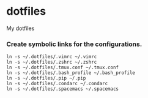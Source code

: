 # dotfiles
My dotfiles

### Create symbolic links for the configurations.

    ln -s ~/.dotfiles/.vimrc ~/.vimrc
    ln -s ~/.dotfiles/.zshrc ~/.zshrc
    ln -s ~/.dotfiles/.tmux.conf ~/.tmux.conf
    ln -s ~/.dotfiles/.bash_profile ~/.bash_profile
    ln -s ~/.dotfiles/.pip ~/.pip
    ln -s ~/.dotfiles/.condarc ~/.condarc
    ln -s ~/.dotfiles/.spacemacs ~/.spacemacs
    
